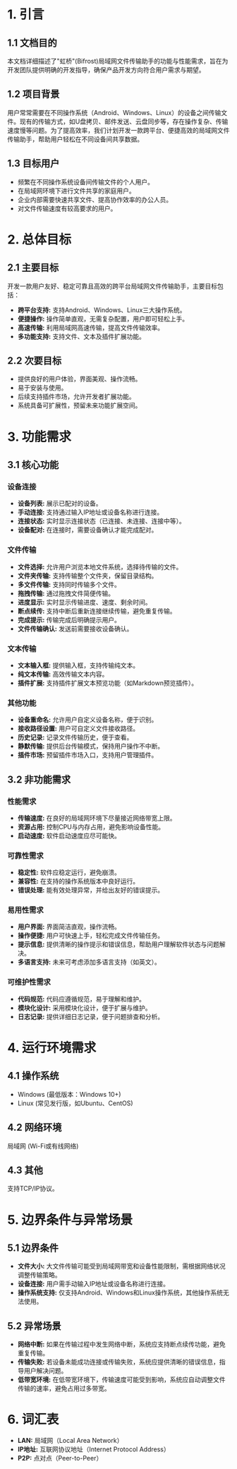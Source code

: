# 1. 引言

## 1.1 文档目的
本文档详细描述了"虹桥"(Bifrost)局域网文件传输助手的功能与性能需求，旨在为开发团队提供明确的开发指导，确保产品开发方向符合用户需求与期望。

## 1.2 项目背景
用户常常需要在不同操作系统（Android、Windows、Linux）的设备之间传输文件。现有的传输方式，如U盘拷贝、邮件发送、云盘同步等，存在操作复杂、传输速度慢等问题。为了提高效率，我们计划开发一款跨平台、便捷高效的局域网文件传输助手，帮助用户轻松在不同设备间共享数据。

## 1.3 目标用户
* 频繁在不同操作系统设备间传输文件的个人用户。
* 在局域网环境下进行文件共享的家庭用户。
* 企业内部需要快速共享文件、提高协作效率的办公人员。
* 对文件传输速度有较高要求的用户。

# 2. 总体目标

## 2.1 主要目标
开发一款用户友好、稳定可靠且高效的跨平台局域网文件传输助手，主要目标包括：
* **跨平台支持:** 支持Android、Windows、Linux三大操作系统。
* **便捷操作:** 操作简单直观，无需复杂配置，用户即可轻松上手。
* **高速传输:** 利用局域网高速传输，提高文件传输效率。
* **多功能支持:** 支持文件、文本及插件扩展功能。

## 2.2 次要目标
* 提供良好的用户体验，界面美观、操作流畅。
* 易于安装与使用。
* 后续支持插件市场，允许开发者扩展功能。
* 系统具备可扩展性，预留未来功能扩展空间。

# 3. 功能需求

## 3.1 核心功能
### 设备连接
* **设备列表:** 展示已配对的设备。
* **手动连接:** 支持通过输入IP地址或设备名称进行连接。
* **连接状态:** 实时显示连接状态（已连接、未连接、连接中等）。
* **设备配对:** 在连接时，需要设备确认才能完成配对。

### 文件传输
* **文件选择:** 允许用户浏览本地文件系统，选择待传输的文件。
* **文件夹传输:** 支持传输整个文件夹，保留目录结构。
* **多文件传输:** 支持同时传输多个文件。
* **拖拽传输:** 通过拖拽文件简便传输。
* **进度显示:** 实时显示传输进度、速度、剩余时间。
* **断点续传:** 支持中断后重新连接继续传输，避免重复传输。
* **完成提示:** 传输完成后明确提示用户。
* **文件传输确认:** 发送前需要接收设备确认。

### 文本传输
* **文本输入框:** 提供输入框，支持传输纯文本。
* **纯文本传输:** 高效传输文本内容。
* **插件扩展:** 支持插件扩展文本预览功能（如Markdown预览插件）。

### 其他功能
* **设备重命名:** 允许用户自定义设备名称，便于识别。
* **接收路径设置:** 用户可自定义文件接收路径。
* **历史记录:** 记录文件传输历史，便于查看。
* **静默传输:** 提供后台传输模式，保持用户操作不中断。
* **插件市场:** 预留插件市场入口，支持用户管理插件。

## 3.2 非功能需求
### 性能需求
* **传输速度:** 在良好的局域网环境下尽量接近网络带宽上限。
* **资源占用:** 控制CPU与内存占用，避免影响设备性能。
* **启动速度:** 软件启动速度应尽可能快。

### 可靠性需求
* **稳定性:** 软件应稳定运行，避免崩溃。
* **兼容性:** 在支持的操作系统版本中良好运行。
* **错误处理:** 能有效处理异常，并给出友好的错误提示。

### 易用性需求
* **用户界面:** 界面简洁直观，操作流畅。
* **操作便捷:** 用户可快速上手，轻松完成文件传输任务。
* **提示信息:** 提供清晰的操作提示和错误信息，帮助用户理解软件状态与问题解决。
* **多语言支持:** 未来可考虑添加多语言支持（如英文）。

### 可维护性需求
* **代码规范:** 代码应遵循规范，易于理解和维护。
* **模块化设计:** 采用模块化设计，便于扩展与维护。
* **日志记录:** 提供详细日志记录，便于问题排查和分析。

# 4. 运行环境需求

## 4.1 操作系统
* Windows (最低版本：Windows 10+)
* Linux (常见发行版，如Ubuntu、CentOS)

## 4.2 网络环境
局域网 (Wi-Fi或有线网络)

## 4.3 其他
支持TCP/IP协议。

# 5. 边界条件与异常场景

## 5.1 边界条件
* **文件大小:** 大文件传输可能受到局域网带宽和设备性能限制，需根据网络状况调整传输策略。
* **设备连接:** 用户需手动输入IP地址或设备名称进行连接。
* **操作系统支持:** 仅支持Android、Windows和Linux操作系统，其他操作系统无法使用。

## 5.2 异常场景
* **网络中断:** 如果在传输过程中发生网络中断，系统应支持断点续传功能，避免重复传输。
* **传输失败:** 若设备未能成功连接或传输失败，系统应提供清晰的错误信息，指导用户解决问题。
* **低带宽环境:** 在低带宽环境下，传输速度可能受到影响，系统应自动调整文件传输的速率，避免占用过多带宽。

# 6. 词汇表
* **LAN:** 局域网（Local Area Network）
* **IP地址:** 互联网协议地址（Internet Protocol Address）
* **P2P:** 点对点（Peer-to-Peer）

